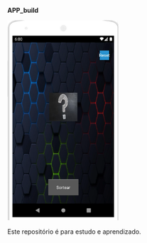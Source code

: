 
**APP_build**

<img src="Image_App_Vencedor.png" alt="APP_Vencedor Image" width="250">

Este repositório é para estudo e aprendizado.
